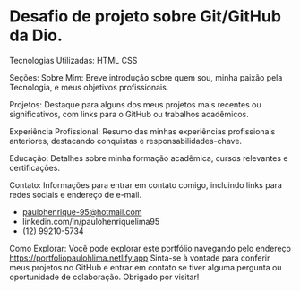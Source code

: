 # Desafio de projeto sobre Git/GitHub da Dio.
Tecnologias Utilizadas:
HTML
CSS

Seções:
Sobre Mim: Breve introdução sobre quem sou, minha paixão pela Tecnologia, e meus objetivos profissionais.

Projetos:
Destaque para alguns dos meus projetos mais recentes ou significativos, com links para o GitHub ou trabalhos acadêmicos.

Experiência Profissional:
Resumo das minhas experiências profissionais anteriores, destacando conquistas e responsabilidades-chave.

Educação:
Detalhes sobre minha formação acadêmica, cursos relevantes e certificações.

Contato:
Informações para entrar em contato comigo, incluindo links para redes sociais e endereço de e-mail.

- paulohenrique-95@hotmail.com
- linkedin.com/in/paulohenriquelima95
- (12) 99210-5734

Como Explorar:
Você pode explorar este portfólio navegando pelo endereço https://portfoliopaulohlima.netlify.app
Sinta-se à vontade para conferir meus projetos no GitHub e entrar em contato se tiver alguma pergunta ou oportunidade de colaboração. 
Obrigado por visitar!

